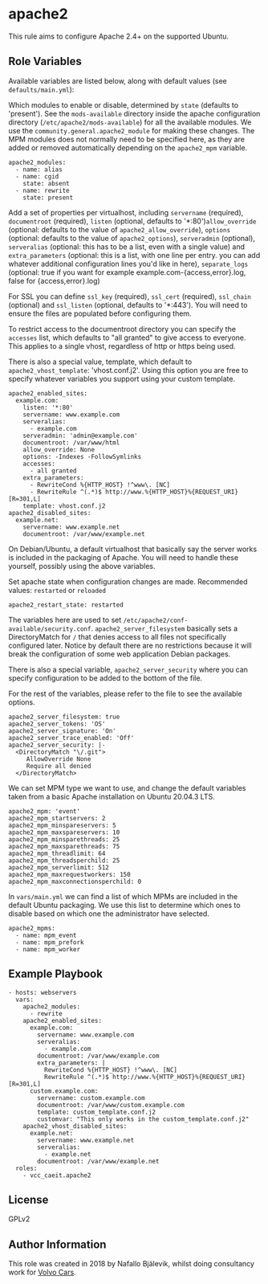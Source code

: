 apache2
=======

This rule aims to configure Apache 2.4+ on the supported Ubuntu.

Role Variables
--------------

Available variables are listed below, along with default values (see `defaults/main.yml`):

Which modules to enable or disable, determined by `state` (defaults to 'present'). See the `mods-available` directory inside the apache configuration directory (`/etc/apache2/mods-available`) for all the available modules.
We use the `community.general.apache2_module` for making these changes. The MPM modules does not normally need to be specified here, as they are added or removed automatically depending on the `apache2_mpm` variable.

    apache2_modules:
      - name: alias
      - name: cgid
        state: absent
      - name: rewrite
        state: present

Add a set of properties per virtualhost, including `servername` (required), `documentroot` (required), `listen` (optional, defaults to '*:80')`allow_override` (optional: defaults to the value of `apache2_allow_override`), `options` (optional: defaults to the value of `apache2_options`), `serveradmin` (optional), `serveralias` (optional: this has to be a list, even with a single value) and `extra_parameters` (optional: this is a list, with one line per entry. you can add whatever additional configuration lines you'd like in here), `separate_logs` (optional: true if you want for example example.com-{access,error}.log, false for {access,error}.log)

For SSL you can define `ssl_key` (required), `ssl_cert` (required), `ssl_chain` (optional) and `ssl_listen` (optional, defaults to '*:443'). You will need to ensure the files are populated before configuring them.

To restrict access to the documentroot directory you can specify the `accesses` list, which defaults to "all granted" to give access to everyone. This applies to a single vhost, regardless of http or https being used.

There is also a special value, template, which default to `apache2_vhost_template`: 'vhost.conf.j2'. Using this option you are free to specify whatever variables you support using your custom template.

    apache2_enabled_sites:
      example.com:
        listen: '*:80'
        servername: www.example.com
        serveralias:
          - example.com
        serveradmin: 'admin@example.com'
        documentroot: /var/www/html
        allow_override: None
        options: -Indexes -FollowSymlinks
        accesses:
          - all granted
        extra_parameters:
          - RewriteCond %{HTTP_HOST} !^www\. [NC]
          - RewriteRule ^(.*)$ http://www.%{HTTP_HOST}%{REQUEST_URI} [R=301,L]
        template: vhost.conf.j2
    apache2_disabled_sites:
      example.net:
        servername: www.example.net
        documentroot: /var/www/example.net

On Debian/Ubuntu, a default virtualhost that basically say the server works is included in the packaging of Apache.
You will need to handle these yourself, possibly using the above variables.

Set apache state when configuration changes are made.
Recommended values: `restarted` or `reloaded`

    apache2_restart_state: restarted

The variables here are used to set `/etc/apache2/conf-available/security.conf`. `apache2_server_filesystem` basically sets a DirectoryMatch for `/` that denies access to all files not specifically configured later. Notice by default there are no restrictions because it will break the configuration of some web application Debian packages.

There is also a special variable, `apache2_server_security` where you can specify configuration to be added to the bottom of the file.

For the rest of the variables, please refer to the file to see the available options.

    apache2_server_filesystem: true
    apache2_server_tokens: 'OS'
    apache2_server_signature: 'On'
    apache2_server_trace_enabled: 'Off'
    apache2_server_security: |-
      <DirectoryMatch "\/.git">
         AllowOverride None
         Require all denied
      </DirectoryMatch>

We can set MPM type we want to use, and change the default variables taken from a basic Apache installation on Ubuntu 20.04.3 LTS.

    apache2_mpm: 'event'
    apache2_mpm_startservers: 2
    apache2_mpm_minspareservers: 5
    apache2_mpm_maxspareservers: 10
    apache2_mpm_minsparethreads: 25
    apache2_mpm_maxsparethreads: 75
    apache2_mpm_threadlimit: 64
    apache2_mpm_threadsperchild: 25
    apache2_mpm_serverlimit: 512
    apache2_mpm_maxrequestworkers: 150
    apache2_mpm_maxconnectionsperchild: 0

In `vars/main.yml` we can find a list of which MPMs are included in the default Ubuntu packaging. We use this list to determine which ones to disable based on which one the administrator have selected.

    apache2_mpms:
      - name: mpm_event
      - name: mpm_prefork
      - name: mpm_worker

Example Playbook
----------------

    - hosts: webservers
      vars:
        apache2_modules:
          - rewrite
        apache2_enabled_sites:
          example.com:
            servername: www.example.com
            serveralias:
              - example.com
            documentroot: /var/www/example.com
            extra_parameters: |
              RewriteCond %{HTTP_HOST} !^www\. [NC]
              RewriteRule ^(.*)$ http://www.%{HTTP_HOST}%{REQUEST_URI} [R=301,L]
          custom.example.com:
            servername: custom.example.com
            documentroot: /var/www/custom.example.com
            template: custom_template.conf.j2
            customvar: "This only works in the custom_template.conf.j2"
        apache2_vhost_disabled_sites:
          example.net:
            servername: www.example.net
            serveralias:
              - example.net
            documentroot: /var/www/example.net
      roles:
        - vcc_caeit.apache2

License
-------

GPLv2

Author Information
------------------

This role was created in 2018 by Nafallo Bjälevik, whilst doing consultancy work for [Volvo Cars](http://www.volvocars.com/).
